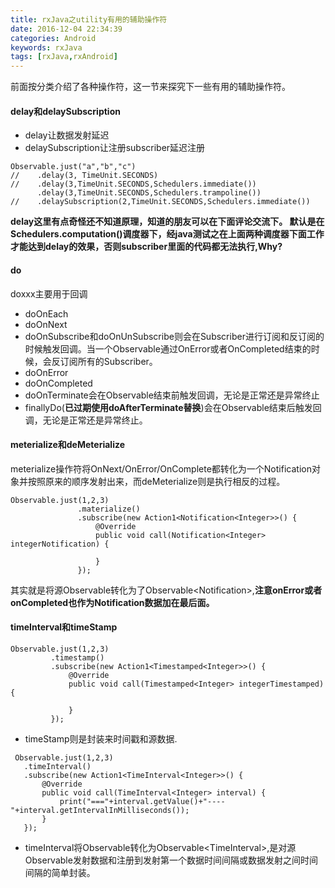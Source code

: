 ```yaml
---
title: rxJava之utility有用的辅助操作符
date: 2016-12-04 22:34:39
categories: Android
keywords: rxJava
tags: [rxJava,rxAndroid]
---
```

前面按分类介绍了各种操作符，这一节来探究下一些有用的辅助操作符。
<!--more-->
#### delay和delaySubscription
- delay让数据发射延迟
- delaySubscription让注册subscriber延迟注册

```
Observable.just("a","b","c")
//    .delay(3, TimeUnit.SECONDS)
//    .delay(3,TimeUnit.SECONDS,Schedulers.immediate())
      .delay(3,TimeUnit.SECONDS,Schedulers.trampoline())
//    .delaySubscription(2,TimeUnit.SECONDS,Schedulers.immediate())
```
**delay这里有点奇怪还不知道原理，知道的朋友可以在下面评论交流下。
默认是在Schedulers.computation()调度器下，经java测试之在上面两种调度器下面工作才能达到delay的效果，否则subscriber里面的代码都无法执行,Why?**


#### do
doxxx主要用于回调
- doOnEach
- doOnNext
- doOnSubscribe和doOnUnSubscribe则会在Subscriber进行订阅和反订阅的时候触发回调。当一个Observable通过OnError或者OnCompleted结束的时候，会反订阅所有的Subscriber。
- doOnError
- doOnCompleted
- doOnTerminate会在Observable结束前触发回调，无论是正常还是异常终止
- finallyDo(**已过期使用doAfterTerminate替换**)会在Observable结束后触发回调，无论是正常还是异常终止。

#### meterialize和deMeterialize
 meterialize操作符将OnNext/OnError/OnComplete都转化为一个Notification对象并按照原来的顺序发射出来，而deMeterialize则是执行相反的过程。

 ```
 Observable.just(1,2,3)
                .materialize()
                .subscribe(new Action1<Notification<Integer>>() {
                    @Override
                    public void call(Notification<Integer> integerNotification) {

                    }
                });
 ```
 其实就是将源Observable<Integer>转化为了Observable<Notification<Integer>>,**注意onError或者onCompleted也作为Notification数据加在最后面。**

 #### timeInterval和timeStamp

 ```
 Observable.just(1,2,3)
          .timestamp()
          .subscribe(new Action1<Timestamped<Integer>>() {
              @Override
              public void call(Timestamped<Integer> integerTimestamped) {

              }
          });
 ```
- timeStamp则是封装来时间戳和源数据.
 ```
  Observable.just(1,2,3)
    .timeInterval()
    .subscribe(new Action1<TimeInterval<Integer>>() {
        @Override
        public void call(TimeInterval<Integer> interval) {
            print("==="+interval.getValue()+"----"+interval.getIntervalInMilliseconds());
        }
    });
 ```
- timeInterval将Observable<Integer>转化为Observable<TimeInterval<Integer>>,是对源Observable发射数据和注册到发射第一个数据时间间隔或数据发射之间时间间隔的简单封装。
